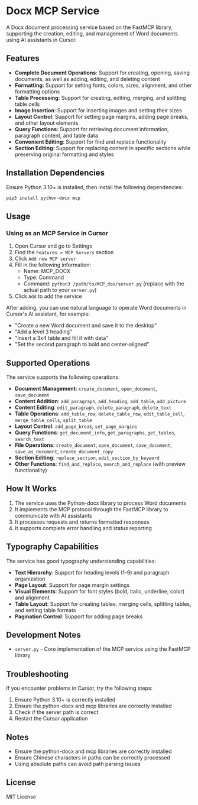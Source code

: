 # Docx MCP Service

A Docx document processing service based on the FastMCP library, supporting the creation, editing, and management of Word documents using AI assistants in Cursor.

## Features

- **Complete Document Operations**: Support for creating, opening, saving documents, as well as adding, editing, and deleting content
- **Formatting**: Support for setting fonts, colors, sizes, alignment, and other formatting options
- **Table Processing**: Support for creating, editing, merging, and splitting table cells
- **Image Insertion**: Support for inserting images and setting their sizes
- **Layout Control**: Support for setting page margins, adding page breaks, and other layout elements
- **Query Functions**: Support for retrieving document information, paragraph content, and table data
- **Convenient Editing**: Support for find and replace functionality
- **Section Editing**: Support for replacing content in specific sections while preserving original formatting and styles

## Installation Dependencies

Ensure Python 3.10+ is installed, then install the following dependencies:

```bash
pip3 install python-docx mcp
```

## Usage

### Using as an MCP Service in Cursor

1. Open Cursor and go to Settings
2. Find the `Features > MCP Servers` section
3. Click `Add new MCP server`
4. Fill in the following information:
   - Name: MCP_DOCX
   - Type: Command
   - Command: `python3 /path/to/MCP_dox/server.py` (replace with the actual path to your `server.py`)
5. Click `Add` to add the service

After adding, you can use natural language to operate Word documents in Cursor's AI assistant, for example:

- "Create a new Word document and save it to the desktop"
- "Add a level 3 heading"
- "Insert a 3x4 table and fill it with data"
- "Set the second paragraph to bold and center-aligned"

## Supported Operations

The service supports the following operations:

- **Document Management**: `create_document`, `open_document`, `save_document`
- **Content Addition**: `add_paragraph`, `add_heading`, `add_table`, `add_picture`
- **Content Editing**: `edit_paragraph`, `delete_paragraph`, `delete_text`
- **Table Operations**: `add_table_row`, `delete_table_row`, `edit_table_cell`, `merge_table_cells`, `split_table`
- **Layout Control**: `add_page_break`, `set_page_margins`
- **Query Functions**: `get_document_info`, `get_paragraphs`, `get_tables`, `search_text`
- **File Operations**: `create_document`, `open_document`, `save_document`, `save_as_document`, `create_document_copy`
- **Section Editing**: `replace_section`, `edit_section_by_keyword`
- **Other Functions**: `find_and_replace`, `search_and_replace` (with preview functionality)

## How It Works

1. The service uses the Python-docx library to process Word documents
2. It implements the MCP protocol through the FastMCP library to communicate with AI assistants
3. It processes requests and returns formatted responses
4. It supports complete error handling and status reporting

## Typography Capabilities

The service has good typography understanding capabilities:

- **Text Hierarchy**: Support for heading levels (1-9) and paragraph organization
- **Page Layout**: Support for page margin settings
- **Visual Elements**: Support for font styles (bold, italic, underline, color) and alignment
- **Table Layout**: Support for creating tables, merging cells, splitting tables, and setting table formats
- **Pagination Control**: Support for adding page breaks

## Development Notes

- `server.py` - Core implementation of the MCP service using the FastMCP library

## Troubleshooting

If you encounter problems in Cursor, try the following steps:

1. Ensure Python 3.10+ is correctly installed
2. Ensure the python-docx and mcp libraries are correctly installed
3. Check if the server path is correct
4. Restart the Cursor application

## Notes

- Ensure the python-docx and mcp libraries are correctly installed
- Ensure Chinese characters in paths can be correctly processed
- Using absolute paths can avoid path parsing issues

## License

MIT License
